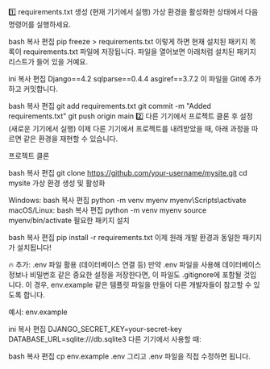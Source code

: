 1️⃣ requirements.txt 생성 (현재 기기에서 실행)
가상 환경을 활성화한 상태에서 다음 명령어를 실행하세요.

bash
복사
편집
pip freeze > requirements.txt
이렇게 하면 현재 설치된 패키지 목록이 requirements.txt 파일에 저장됩니다.
파일을 열어보면 아래처럼 설치된 패키지 리스트가 들어 있을 거예요.

ini
복사
편집
Django==4.2
sqlparse==0.4.4
asgiref==3.7.2
이 파일을 Git에 추가하고 커밋합니다.

bash
복사
편집
git add requirements.txt
git commit -m "Added requirements.txt"
git push origin main
2️⃣ 다른 기기에서 프로젝트 클론 후 설정 (새로운 기기에서 실행)
이제 다른 기기에서 프로젝트를 내려받았을 때, 아래 과정을 따르면 같은 환경을 재현할 수 있습니다.

프로젝트 클론

bash
복사
편집
git clone https://github.com/your-username/mysite.git
cd mysite
가상 환경 생성 및 활성화

Windows:
bash
복사
편집
python -m venv myenv
myenv\Scripts\activate
macOS/Linux:
bash
복사
편집
python -m venv myenv
source myenv/bin/activate
필요한 패키지 설치

bash
복사
편집
pip install -r requirements.txt
이제 원래 개발 환경과 동일한 패키지가 설치됩니다!

🔥 추가: .env 파일 활용 (데이터베이스 연결 등)
만약 .env 파일을 사용해 데이터베이스 정보나 비밀번호 같은 중요한 설정을 저장한다면, 이 파일도 .gitignore에 포함될 것입니다.
이 경우, env.example 같은 템플릿 파일을 만들어 다른 개발자들이 참고할 수 있도록 합니다.

예시: env.example

ini
복사
편집
DJANGO_SECRET_KEY=your-secret-key
DATABASE_URL=sqlite:///db.sqlite3
다른 기기에서 사용할 때:

bash
복사
편집
cp env.example .env
그리고 .env 파일을 직접 수정하면 됩니다.
